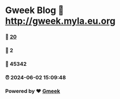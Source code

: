# Gweek Blog :link: http://gweek.myla.eu.org 
### :page_facing_up: [20](http://gweek.myla.eu.org/tag.html) 
### :speech_balloon: 2 
### :hibiscus: 45342 
### :alarm_clock: 2024-06-02 15:09:48 
### Powered by :heart: [Gmeek](https://github.com/Meekdai/Gmeek)
